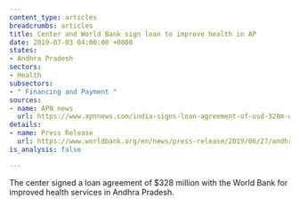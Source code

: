 ```yaml
---
content_type: articles
breadcrumbs: articles
title: Center and World Bank sign loan to improve health in AP
date: 2019-07-03 04:00:00 +0000
states:
- Andhra Pradesh
sectors:
- Health
subsectors:
- " Financing and Payment "
sources:
- name: APN news
  url: https://www.apnnews.com/india-signs-loan-agreement-of-usd-328m-with-world-bank-for-andhra-pradesh/
details:
- name: Press Release
  url: https://www.worldbank.org/en/news/press-release/2019/06/27/andhra-pradesh-health-services-world-bank-loan
is_analysis: false

---
```

The center signed a loan agreement of $328 million with the World Bank for improved health services in Andhra Pradesh.